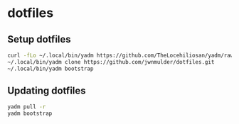 # dotfiles

## Setup dotfiles 

```bash
curl -fLo ~/.local/bin/yadm https://github.com/TheLocehiliosan/yadm/raw/master/yadm && chmod a+x ~/.local/bin/yadm
~/.local/bin/yadm clone https://github.com/jwnmulder/dotfiles.git
~/.local/bin/yadm bootstrap
```

## Updating dotfiles

```bash
yadm pull -r
yadm bootstrap
```
